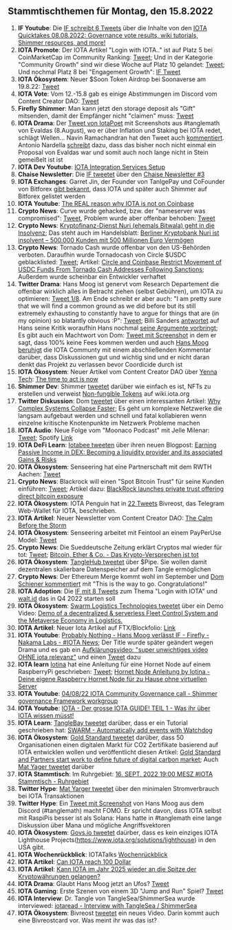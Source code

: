 ## Stammtischthemen für Montag, den 15.8.2022

1. **IF Youtube**: Die [IF schreibt 6 Tweets](https://twitter.com/iota/status/1556565983363489794?s=20&t=bvSA8Ru8jhxEJGBX5GXMBw) über die Inhalte von den [IOTA Quicktakes 08.08.2022: Governance vote results, wiki tutorials, Shimmer resources, and more!](https://www.youtube.com/watch?v=3yWXp8EyUuE)
2. **IOTA Promote**: Der IOTA Artikel "Login with IOTA.." ist auf Platz 5 bei CoinMarketCap im Community Ranking: [Tweet](https://twitter.com/CoinMarketCap/status/1556852771101491202?s=20&t=bvSA8Ru8jhxEJGBX5GXMBw); Und in der Kategorie "Community Growth" sind wir diese Woche auf Platz 10 gelandet: [Tweet](https://twitter.com/CoinMarketCap/status/1556928741875798016?s=20&t=bvSA8Ru8jhxEJGBX5GXMBw); Und nochmal Platz 8 bei "Engagement Growth": [IF Tweet](https://twitter.com/iota/status/1557456752525860866?s=20&t=2bTs9N7GcOr38ctJsXWLOA)
3. **IOTA Ökosystem**: Neuer $Soon Token Airdrop bei Soonaverse am 19.8.22: [Tweet](https://twitter.com/soon_labs/status/1556874388342915072)
4. **IOTA Vote**: Vom 12.-15.8 gab es einige Abstimmungen im Discord vom Content Creator DAO: [Tweet](https://twitter.com/IOTAcontentDAO/status/1556897097588228097?s=20&t=bvSA8Ru8jhxEJGBX5GXMBw)
5. **Firefly Shimmer**: Man kann jetzt den storage deposit als "Gift" mitsenden, damit der Empfänger nicht "claimen" muss: [Tweet](https://twitter.com/bohl_oliver/status/1556920528904097793?s=20&t=bvSA8Ru8jhxEJGBX5GXMBw)
6. **IOTA Drama**: Der [Tweet von IotaPoet](https://twitter.com/IotaPoet/status/1556919252724105217?s=20&t=bvSA8Ru8jhxEJGBX5GXMBw) mit Screenshots aus #tanglemath von Evaldas (8.August), wo er über Inflation und Staking bei IOTA redet, schlägt Wellen... Navin Ramachandran hat den Tweet auch [kommentiert](https://twitter.com/navinram999/status/1556956426328854529?s=20&t=bvSA8Ru8jhxEJGBX5GXMBw). Antonio Nardella [schreibt](https://twitter.com/antonionardella/status/1556947799987593217?s=20&t=bvSA8Ru8jhxEJGBX5GXMBw) dazu, dass das bisher noch nicht einmal ein Proposal von Evaldas war und somit auch noch lange nicht in Stein gemeißelt ist ist
7. **IOTA Dev Youtube**: [IOTA Integration Services Setup](https://www.youtube.com/watch?v=uHwCBiCEeiM)
8. **Chaise Newsletter**: Die [IF tweetet](https://twitter.com/iota/status/1556988680237096964?s=20&t=bvSA8Ru8jhxEJGBX5GXMBw) über den [Chaise Newsletter #3](https://t.co/KZqx7Vbckt)
9. **IOTA Exchanges**: Garret Jin, der Founder von TanlgePay und CoFounder von Bitforex [gibt bekannt](https://twitter.com/GarrettBullish/status/1557221382983131137?s=20&t=aqm4JxbRqFyKAPYNlNPJmQ), dass IOTA und später auch Shimmer auf Bitforex gelistet werden
10. **IOTA Youtube**: [The REAL reason why IOTA is not on Coinbase](https://www.youtube.com/watch?v=nkRrnM0UZ78)
11. **Crypto News**: Curve wurde gehacked, bzw. der "nameserver was compromised": [Tweet](https://twitter.com/CurveFinance/status/1557107088962224132?s=20&t=aqm4JxbRqFyKAPYNlNPJmQ), Problem wurde aber offenbar behoben: [Tweet](https://twitter.com/CurveFinance/status/1557116419497672711?s=20&t=aqm4JxbRqFyKAPYNlNPJmQ)
12. **Crypto News**: [Kryptofinanz-Dienst Nuri (ehemals Bitwala) geht in die Insolvenz](https://www.heise.de/news/Kryptofinanz-Dienst-Nuri-geht-in-Insolvenz-7215565.html); Das steht auch im Handelsblatt: [Berliner Kryptobank Nuri ist insolvent – 500.000 Kunden mit 500 Millionen Euro Vermögen](https://nachrichten.handelsblatt.com/6a36f18f84de540c2370f864521a58fe3e8144340c94994e94a08d694bbee85b2765bdb4514df2f74ce282440973aec4028586210?utm_source=app)
13. **Crypto News**: Tornado Cash wurde offenbar von den US-Behörden verboten. Daraufhin wurde Tornadocash von Circle $USDC geblacklisted: [Tweet](https://twitter.com/WatcherGuru/status/1556751657794277376?s=20&t=53LbthP5Hw7g1Xh_8Z9m2A); Artikel: [Circle and Coinbase Restrict Movement of USDC Funds From Tornado Cash Addresses Following Sanctions](https://crypto.news/circle-and-coinbase-restrict-movement-of-usdc-funds-from-tornado-cash-addresses-following-sanctions/); Außerdem wurde scheinbar ein Entwickler verhaftet
14. **Twitter Drama**: Hans Moog ist genervt vom Research Departement die offenbar wirklich alles in Betracht ziehen (selbst Gebühren), um IOTA zu optimieren: [Tweet 1/8](https://twitter.com/hus_qy/status/1557499464662896640?s=20&t=2bTs9N7GcOr38ctJsXWLOA). Am Ende schreibt er aber auch: "I am pretty sure that we will find a common ground as we did before but its still extremely exhausting to constantly have to argue for things that are (in my opinion) so blatantly obvious :P": [Tweet](https://twitter.com/hus_qy/status/1557507245373628418?s=20&t=2bTs9N7GcOr38ctJsXWLOA); Billi Sanders [antwortet](https://twitter.com/BillySandersIF/status/1557625524826112004?s=20&t=GwoayUPylxxbrhhUhhAOZA) auf Hans seine Kritik woraufhin Hans nochmal [seine Argumente vorbringt](https://twitter.com/hus_qy/status/1557650467894722560?s=20&t=GwoayUPylxxbrhhUhhAOZA); Es gibt auch ein Machtwort von Dom: [Tweet mit Screenshot](https://twitter.com/rostcrypto/status/1557684381006942208?s=20&t=57pGnJ2wgchX6TEFt_g3tA) in dem er sagt, dass 100% keine Fees kommen werden und auch [Hans Moog beruhigt](https://twitter.com/hus_qy/status/1557701517939036160?s=20&t=57pGnJ2wgchX6TEFt_g3tA) die IOTA Communty mit einem abschließenden Kommentar darüber, dass Diskussionen gut und wichtig sind und er nicht daran denkt das Projekt zu verlassen bevor Coordicide durch ist
15. **IOTA Ökosystem**: Neuer Artikel vom Content Creator DAO über [Yenna Tech](https://twitter.com/YennaTech): [The time to act is now](https://medium.com/@iotacontentcreators/the-time-to-act-is-now-d390d6dff12)
16. **Shimmer Dev**: Shimmer [tweetet](https://twitter.com/shimmernet/status/1557411557277159428?s=20&t=gl0kKUih2OiAtjRNX1dJTg) darüber wie einfach es ist, NFTs zu erstellen und verweist [Non-fungible Tokens](https://wiki.iota.org/introduction/develop/explanations/ledger/nft#minting-an-nft) auf wiki.iota.org
17. **Twitter Diskussion**: Dom [tweetet](https://twitter.com/DomSchiener/status/1557412238859845633?s=20&t=Y3iGqG1EYOoFiJenq-i3gw) über einen interessanten Artikel: [Why Complex Systems Collapse Faster](https://www.tabletmag.com/sections/science/articles/why-complex-systems-collapse-faster); Es geht um komplexe Netzwerke die langsam aufgebaut werden und schnell und fatal kollabieren wenn einzelne kritische Knotenpunkte im Netzwerk Probleme machen
18. **IOTA Audio**: Neue Folge vom "Moonaco Podcast" mit Jelle Milenar: [Tweet](https://twitter.com/MoonacoPodcast/status/1557669500102787072?s=20&t=9Cn82MK3MoRD472u3FErBg); Spotify [Link](https://open.spotify.com/episode/2XjwPWMTILQ3d9NSugMHGL?si=GjmTVgZsSry96vaDtolonQ&nd=1)
19. **IOTA DeFi Learn**: [Iotabee tweeten](https://twitter.com/iotabee/status/1557707007746088961?s=20&t=57pGnJ2wgchX6TEFt_g3tA) über ihren neuen Blogpost: [Earning Passive Income in DEX: Becoming a liquidity provider and its associated Gains & Risks](https://medium.com/@iotabee/earning-passive-income-in-dex-becoming-a-liquidity-provider-and-its-associated-gains-risks-fecc59afaba8)
20. **IOTA Ökosystem**: Senseering hat eine Partnerschaft mit dem RWTH Aachen: [Tweet](https://twitter.com/senseering/status/1557714589944528896?s=20&t=-KNGmLooHduK_RPIEVqrdw)
21. **Crypto News**: Blackrock will einen "Spot Bitcoin Trust" für seine Kunden einführen: [Tweet](https://twitter.com/FurkanCCTV/status/1557712698120589312?s=20&t=ckl7xyunsvPH9knpmk5arg); Artikel dazu: [BlackRock launches private trust offering direct bitcoin exposure](https://www.theblock.co/post/162987/blackrock-launches-private-trust-offering-direct-bitcoin-exposure)
22. **IOTA Ökosystem**: IOTA Penguin hat in [22 Tweets](https://twitter.com/iota_penguin/status/1557714661927174144?s=20&t=-KNGmLooHduK_RPIEVqrdw) Bivreost, das Telegram Web-Wallet für IOTA, beschrieben.
23. **IOTA Artikel**: Neuer Newsletter vom Content Creator DAO: [The Calm Before the Storm](https://iotacreator.substack.com/p/the-calm-before-the-storm)
24. **IOTA Ökosystem**: Senseering arbeitet mit Feintool an einem PayPerUse Model: [Tweet](https://twitter.com/senseering/status/1557984244101693440?s=20&t=ishP8OkwR5LDet1OcpzlQw)
25. **Crypto News**: Die Sueddeutsche Zeitung erklärt Cryptos mal wieder für tot: [Tweet](https://twitter.com/SZ/status/1557760400384528394?s=20&t=nk3oVoK2uY0Sw7SqE5XayA); [Bitcoin, Ether & Co. - Das Krypto-Versprechen ist tot](https://www.sueddeutsche.de/wirtschaft/kryptowaehrung-kurse-crash-1.5637853?reduced=true&utm_source=Twitter&utm_medium=twitterbot&utm_campaign=1.5637853)
26. **IOTA Ökosystem**: [TangleHub tweetet](https://twitter.com/Tanglehub_eu/status/1557764004369637376?s=20&t=zu1QzEeOpJJGt--kn_FWhA) über $Pipe. Sie wollen damit dezentralen skalierbare Datenspeicher auf dem Tangle ermöglichen
27. **Crypto News**: Der Ethereum Merge kommt wohl im September und [Dom Schiener kommentiert](https://twitter.com/DomSchiener/status/1557803523143770114?s=20&t=nk3oVoK2uY0Sw7SqE5XayA) mit "This is the way to go. Congratulations!"
28. **IOTA Adoption**: Die [IF mit 8 Tweets](https://twitter.com/iota/status/1557788949933920258?s=20&t=JEIIQ3_1LTnryhzIy_FqeQ) zum Thema "Login with IOTA" und [walt.id](https://walt.id/) das in Q4 2022 starten soll
29. **IOTA Ökosystem**: [Swarm Logistics Technologies tweetet](https://twitter.com/SwarmLogistics/status/1558058348880318466?s=20&t=SHe0WaEq0OVebR6Ek_qPfw) über ein Demo Video: [Demo of a decentralized & serverless Fleet Control System and the Metaverse Economy in Logistics.](https://www.youtube.com/watch?v=UTVBYGwIEyU)
30. **IOTA Artikel**: Neuer Iota Artikel auf FTX/Blockfolio: [Link](https://blockfolio.com/coin/IOTA/signal/1ml8fEKXtR3)
31. **IOTA Youtube**: [Probably Nothing - Hans Moog verlässt IF - Firefly - Nakama Labs - #IOTA News](https://www.youtube.com/watch?v=lA-WSxqeyN0&feature=youtu.be); Der Title wurde später geändert wegen Drama und es gab ein [Aufklärungsvideo: "super unwichtiges video OHNE iota relevanz"](https://www.youtube.com/watch?v=GmWOwcmIXjI) und einen [Tweet](https://twitter.com/shortaktien/status/1558150703289344000?s=20&t=g3MSD2gMvUdmWUAqQHfYbA) dazu
32. **IOTA learn** [Iotina](https://twitter.com/_Iotina_) hat eine Anleitung für eine Hornet Node auf einem RaspberryPi geschrieben: [Tweet](https://twitter.com/_Iotina_/status/1558150655554076675?s=20&t=W7emI1aUZx34GZh9x1XIpw); [Hornet Node Anleitung by Iotina - Deine eigene Raspberry Hornet Node für zu Hause ohne virtuellen Server](https://drive.google.com/file/d/1vtToJoGD4poFfjyNoZEPEpPUy9JItd5w/view)
33. **IOTA Youtube**: [04/08/22 IOTA Community Governance call - Shimmer governance Framework workgroup](https://www.youtube.com/watch?v=L3etTdpiT88)
34. **IOTA Youtube**: [IOTA - Der grosse IOTA GUIDE! TEIL 1 - Was ihr über IOTA wissen müsst!](https://www.youtube.com/watch?v=CTdu_NU9d2U&feature=youtu.be)
35. **IOTA Learn**: [TangleBay tweetet](https://twitter.com/tanglebay/status/1558182904051765250?t=OcaVZj-pirSH7ZGDeCZOUA&s=19) darüber, dass er ein Tutorial geschrieben hat: [SWARM - Automatically add events with Watchdog](https://community.tanglebay.com/forum/thread/13-swarm-automatically-add-events-with-watchdog/)
36. **IOTA Ökosystem**: [Gold Standard tweetet](https://twitter.com/goldstandard/status/1557706127537758210?s=20&t=lmb4fNBPTBtp5TTjRAPZBQ) darüber, dass 50 Organisationen einen digitalen Markt für CO2 Zertifikate basierend auf IOTA entwicklen wollen und veröffentlicht diesen Artikel: [Gold Standard and Partners start work to define future of digital carbon market](https://www.goldstandard.org/blog-item/gold-standard-and-partners-start-work-define-future-digital-carbon-market); Auch [Mat Yager tweetet](https://twitter.com/Mat_Yarger/status/1558230191947874305?s=20&t=pHI7xirUN4CSoxiXMc6r1g) darüber
37. **IOTA Stammtisch**: Im Ruhrgebiet: [16. SEPT. 2022 19:00 MESZ #IOTA Stammtisch - Ruhrgebiet](https://www.meetup.com/de-DE/the-future-of-web3-iota-stammtisch-ruhrgebiet/events/287787918/?_xtd=gqFyqTM2ODI4MjY5M6Fwo2FwaQ&from=ref)
38. **Twitter Hype**: [Mat Yarger tweetet](https://twitter.com/Mat_Yarger/status/1558537019533529089?s=20&t=pHI7xirUN4CSoxiXMc6r1g) über den minimalen Stromverbrauch bei IOTA Transaktionen
39. **Twitter Hype**: Ein [Tweet mit Screenshot](https://twitter.com/Vrom14286662/status/1558720239088668676?s=20&t=pHI7xirUN4CSoxiXMc6r1g) von Hans Moog aus dem Discord (#tanglemath) macht FOMO. Er spricht davon, dass IOTA selbst mit RaspiPis besser ist als Solana: Hans hatte in #tanglemath eine lange Diskussion über Mana und mögliche Angriffsvektoren
40. **IOTA Ökosystem**: [Govs.io tweetet](https://twitter.com/Govs_io/status/1558167592707162113?s=20&t=pHI7xirUN4CSoxiXMc6r1g) daürber, dass es kein einziges
IOTA Lighthouse Projects(https://www.iota.org/solutions/lighthouse) in den USA gibt.
41. **IOTA Wochenrückblick**: IOTATalks [Wochenrückblick](https://www.iota-talk.com/index.php?article/210-wochenr%C3%BCckblick-vom-7-bis-13-august-2022/)
42. **IOTA Artikel**: [Can IOTA reach 100 Dollar](https://katochtubes.com/web-stories/iota)
43. **IOTA Artikel**: [Kann IOTA im Jahr 2025 wieder an die Spitze der Kryptowährungen gelangen?](https://cointelegraph.com/news/talking-with-eva-kaili-vp-of-the-european-parliament-on-mica-regulation)
44. **IOTA Drama**: Glaubt Hans Moog jetzt an Ufos? [Tweet](https://twitter.com/hus_qy/status/1558900041150087170?s=20&t=pHI7xirUN4CSoxiXMc6r1g)
45. **IOTA Gaming**: Erste Szenen von einem 3D "Jump and Run" Spiel? [Tweet](https://twitter.com/palillista12/status/1558749569185452034?s=20&t=zGxvhcOld2pC9H7R3n5NVw)
46. **IOTA Interview**: Dr. Tangle von TangleSea/ShimmerSea wurde interviewed: [iotaread - Interview with TangleSea / ShimmerSea](https://iotaread.com/115-interview-with-tanglesea-shimmersea)
47. **IOTA Ökosystem**: Bivreost [tweetet](https://twitter.com/bivreost/status/1558856977425612801?s=20&t=zGxvhcOld2pC9H7R3n5NVw) ein neues Video. Darin kommt auch eine Bivreostcard vor. Was meint ihr was das ist?






